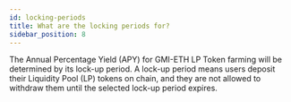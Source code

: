 ```yaml
---
id: locking-periods
title: What are the locking periods for?
sidebar_position: 8
---
```


The Annual Percentage Yield (APY) for GMI-ETH LP Token farming will be determined by its lock-up period. A lock-up period means users deposit their Liquidity Pool (LP) tokens on chain, and they are not allowed to withdraw them until the selected lock-up period expires.

